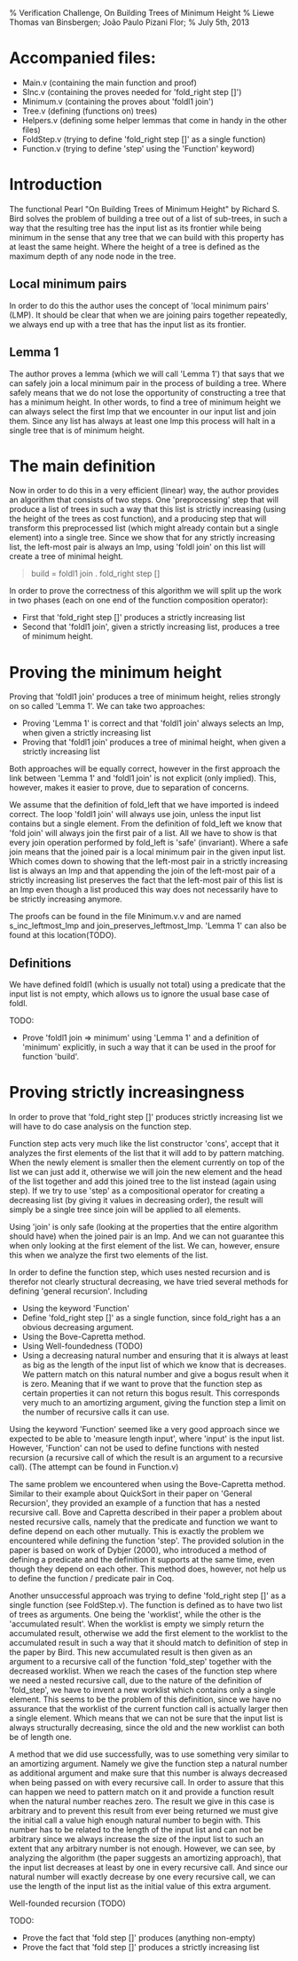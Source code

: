 % Verification Challenge, On Building Trees of Minimum Height
% Liewe Thomas van Binsbergen; João Paulo Pizani Flor;
% July 5th, 2013

# Accompanied files:
* Main.v (containing the main function and proof)
* SInc.v (containing the proves needed for 'fold_right step []')
* Minimum.v (containing the proves about 'foldl1 join')
* Tree.v (defining (functions on) trees)
* Helpers.v (defining some helper lemmas that come in handy in the other files)
* FoldStep.v (trying to define 'fold_right step []' as a single function)
* Function.v (trying to define 'step' using the 'Function' keyword)

# Introduction
The functional Pearl "On Building Trees of Minimum Height" by Richard S. Bird
solves the problem of building a tree out of a list of sub-trees, in such a 
way that the resulting tree has the input list as its frontier while being
minimum in the sense that any tree that we can build with this property has at
least the same height. Where the height of a tree is defined as the maximum
depth of any node node in the tree.

## Local minimum pairs
In order to do this the author uses the concept of 'local minimum pairs' (LMP).
It should be clear that when we are joining pairs together repeatedly, we 
always end up with a tree that has the input list as its frontier.

## Lemma 1 
The author proves a lemma (which we will call 'Lemma 1') that says that we can
safely join a local minimum pair in the process of building a tree. Where
safely means that we do not lose the opportunity of constructing a tree that
has a minimum height.
In other words, to find a tree of minimum height we can always select the
first lmp that we encounter in our input list and join them.
Since any list has always at least one lmp this process will halt in a single
tree that is of minimum height.

# The main definition
Now in order to do this in a very efficient (linear) way, the author provides
an algorithm that consists of two steps. One 'preprocessing' step that will
produce a list of trees in such a way that this list is strictly increasing
(using the height of the trees as cost function), and a producing step that
will transform this preprocessed list (which might already contain but a 
single element) into a single tree. Since we show that for any strictly
increasing list, the left-most pair is always an lmp, using 'foldl join' on
this list will create a tree of minimal height.

> build = foldl1 join . fold_right step []

In order to prove the correctness of this algorithm we will split up the work
in two phases (each on one end of the function composition operator): 
* First that 'fold_right step []' produces a strictly increasing list
* Second that 'foldl1 join', given a strictly increasing list, produces a 
tree of minimum height.

# Proving the minimum height
Proving that 'foldl1 join' produces a tree of minimum height, relies strongly
on so called 'Lemma 1'. We can take two approaches:
* Proving 'Lemma 1' is correct and that 'foldl1 join' always selects
an lmp, when given a strictly increasing list
* Proving that 'foldl1 join' produces a tree of minimal height, when given
a strictly increasing list 

Both approaches will be equally correct, however in the first approach the
link between 'Lemma 1' and 'foldl1 join' is not explicit (only implied).
This, however, makes it easier to prove, due to separation of concerns.

We assume that the definition of fold_left that we have imported is indeed 
correct.
The loop 'foldl1 join' will always use join, unless the input list contains
but a single element. From the definition of fold_left we know that 'fold join'
will always join the first pair of a list. All we have to show is that
every join operation performed by fold_left is 'safe' (invariant). 
Where a safe join means that the joined pair is a local minimum pair in the
given input list. Which comes down to showing that the left-most pair
in a strictly increasing list is always an lmp and that appending
the join of the left-most pair of a strictly increasing list preserves the
fact that the left-most pair of this list is an lmp even though a list
produced this way does not necessarily have to be strictly increasing anymore.

The proofs can be found in the file Minimum.v.v and are named s_inc_leftmost_lmp 
and join_preserves_leftmost_lmp.
'Lemma 1' can also be found at this location(TODO).

## Definitions
We have defined foldl1 (which is usually not total) using a predicate that
the input list is not empty, which allows us to ignore the usual base case
of foldl.

TODO:
* Prove 'foldl1 join => minimum' using 'Lemma 1' and a definition of 'minimum'
explicitly, in such a way that it can be used in the proof for function
'build'.

# Proving strictly increasingness
In order to prove that 'fold_right step []' produces strictly increasing list we
will have to do case analysis on the function step.

Function step acts very much like the list constructor 'cons', accept that
it analyzes the first elements of the list that it will add to by pattern 
matching.
When the newly element is smaller then the element currently on top of the list
we can just add it, otherwise we will join the new element and the head of the
list together and add this joined tree to the list instead (again using step).
If we try to use 'step' as a compositional operator for creating a decreasing
list (by giving it values in decreasing order), the result will simply be a 
single tree since join will be applied to all elements.

Using 'join' is only safe (looking at the properties that the entire
algorithm should have) when the joined pair is an lmp. And we can not 
guarantee this when only looking at the first element of the list.
We can, however, ensure this when we analyze the first two elements of the 
list.
 
In order to define the function step, which uses nested recursion and is 
therefor not clearly structural decreasing, we have tried several methods for
defining 'general recursion'. Including
* Using the keyword 'Function'
* Define 'fold_right step []' as a single function, since fold_right has a an
obvious decreasing argument.
* Using the Bove-Capretta method.
* Using Well-foundedness (TODO)
* Using a decreasing natural number and ensuring that it is always at least
as big as the length of the input list of which we know that is decreases.
We pattern match on this natural number and give a bogus result when it is 
zero. Meaning that if we want to prove that the function step as certain 
properties it can not return this bogus result.
This corresponds very much to an amortizing argument, giving the function
step a limit on the number of recursive calls it can use.

Using the keyword 'Function' seemed like a very good approach since we 
expected to be able to 'measure length input', where 'input' is the input list.
However, 'Function' can not be used to define functions with nested recursion
(a recursive call of which the result is an argument to a recursive call).
(The attempt can be found in Function.v)

The same problem we encountered when using the Bove-Capretta method. 
Similar to their example about QuickSort in their paper on 'General Recursion',
they provided an example of a function that has a nested recursive call.
Bove and Capretta described in their paper a problem about nested recursive
calls, namely that the predicate and function we want to define depend on each 
other mutually. This is exactly the problem we encountered while defining the 
function 'step'. The provided solution in the paper is based on work of 
Dybjer (2000), who introduced a method of defining a predicate and the 
definition it supports at the same time, even though they depend on each other.
This method does, however, not help us to define the function / predicate pair
in Coq.

Another unsuccessful approach was trying to define 'fold_right step []'  as a
single function (see FoldStep.v). The function is defined as to have two
list of trees as arguments. One being the 'worklist', while the other is the
'accumulated result'. When the worklist is empty we simply return the 
accumulated result, otherwise we add the first element to the worklist
to the accumulated result in such a way that it should match to definition of
step in the paper by Bird. This new accumulated result is then given as an 
argument to a recursive call of the function 'fold_step' together with the
decreased worklist.
When we reach the cases of the function step where we need a nested recursive
call, due to the nature of the definition of 'fold_step', we have to invent
a new worklist which contains only a single element.
This seems to be the problem of this definition, since we have no assurance
that the worklist of the current function call is actually larger then a 
single element. Which means that we can not be sure that the input list
is always structurally decreasing, since the old and the new worklist
can both be of length one.

A method that we did use successfully, was to use something very similar to an
amortizing argument. Namely we give the function step a natural number as
additional argument and make sure that this number is always decreased when
being passed on with every recursive call. In order to assure that this can
happen we need to pattern match on it and provide a function result when
the natural number reaches zero. The result we give in this case is arbitrary
and to prevent this result from ever being returned we must give the initial
call a value high enough natural number to begin with.
This number has to be related to the length of the input list and can not be
arbitrary since we always increase the size of the input list to such an 
extent that any arbitrary number is not enough. However, we can see, by 
analyzing the algorithm (the paper suggests an amortizing approach), that the
input list decreases at least by one in every recursive call. And since our
natural number will exactly decrease by one every recursive call, we can 
use the length of the input list as the initial value of this extra argument.

Well-founded recursion (TODO)

TODO: 
* Prove the fact that 'fold step []' produces (anything non-empty)
* Prove the fact that 'fold step []' produces a strictly increasing list
